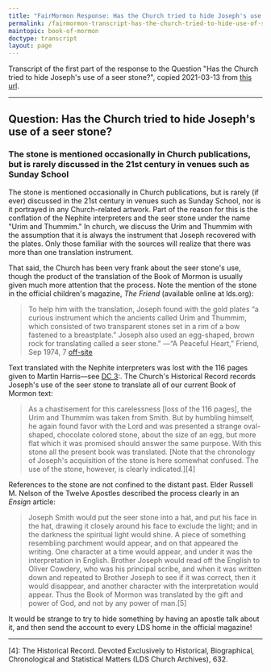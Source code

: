 ```yaml
---
title: "FairMormon Response: Has the Church tried to hide Joseph's use of a seer stone?"
permalink: /fairmormon-transcript-has-the-church-tried-to-hide-use-of-seer-stone/
maintopic: book-of-mormon
doctype: transcript
layout: page
---
```


Transcript of the first part of the response to the Question "Has the Church
tried to hide Joseph's use of a seer stone?", copied 2021-03-13 from [this
url](https://www.fairlatterdaysaints.org/answers/Book_of_Mormon/Translation/Urim_and_Thummim#Question:_Has_the_Church_tried_to_hide_Joseph.27s_use_of_a_seer_stone.3F).

---

## Question: Has the Church tried to hide Joseph's use of a seer stone?

### The stone is mentioned occasionally in Church publications, but is rarely discussed in the 21st century in venues such as Sunday School

The stone is mentioned occasionally in Church publications, but is rarely (if ever) discussed in the 21st century in venues such as Sunday School, nor is it portrayed in any Church-related artwork. Part of the reason for this is the conflation of the Nephite interpreters and the seer stone under the name "Urim and Thummim." In church, we discuss the Urim and Thummim with the assumption that it is always the instrument that Joseph recovered with the plates. Only those familiar with the sources will realize that there was more than one translation instrument.

That said, the Church has been very frank about the seer stone's use, though the product of the translation of the Book of Mormon is usually given much more attention that the process. Note the mention of the stone in the official children's magazine, *The Friend* (available online at lds.org):

> To help him with the translation, Joseph found with the gold plates “a curious instrument which the ancients called Urim and Thummim, which consisted of two transparent stones set in a rim of a bow fastened to a breastplate.” Joseph also used an egg-shaped, brown rock for translating called a seer stone." —“A Peaceful Heart,” Friend, Sep 1974, 7 [off-site](https://www.churchofjesuschrist.org/study/friend/1974/09/a-peaceful-heart?lang=eng)

Text translated with the Nephite interpreters was lost with the 116 pages given to Martin Harris—see [DC 3](http://lds.org/scriptures/dc-testament/dc/3.?lang=eng#):. The Church's Historical Record records Joseph's use of the seer stone to translate all of our current Book of Mormon text:

> As a chastisement for this carelessness [loss of the 116 pages], the Urim and Thummim was taken from Smith. But by humbling himself, he again found favor with the Lord and was presented a strange oval-shaped, chocolate colored stone, about the size of an egg, but more flat which it was promised should answer the same purpose. With this stone all the present book was translated. [Note that the chronology of Joseph's acquisition of the stone is here somewhat confused. The use of the stone, however, is clearly indicated.]\[4\]

References to the stone are not confined to the distant past. Elder Russell M. Nelson of the Twelve Apostles described the process clearly in an *Ensign* article:

> Joseph Smith would put the seer stone into a hat, and put his face in the hat, drawing it closely around his face to exclude the light; and in the darkness the spiritual light would shine. A piece of something resembling parchment would appear, and on that appeared the writing. One character at a time would appear, and under it was the interpretation in English. Brother Joseph would read off the English to Oliver Cowdery, who was his principal scribe, and when it was written down and repeated to Brother Joseph to see if it was correct, then it would disappear, and another character with the interpretation would appear. Thus the Book of Mormon was translated by the gift and power of God, and not by any power of man.[5]

It would be strange to try to hide something by having an apostle talk about it, and then send the account to every LDS home in the official magazine!

---

\[4\]: The Historical Record. Devoted Exclusively to Historical, Biographical, Chronological and Statistical Matters (LDS Church Archives), 632.
